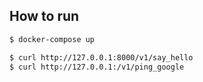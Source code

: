 ## How to run

```sh
$ docker-compose up

$ curl http://127.0.0.1:8000/v1/say_hello
$ curl http://127.0.0.1:/v1/ping_google
```
